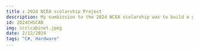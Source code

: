 ```yaml
---
title : 2024 NCEA scolarship Project
description: My sumbission to the 2024 NCEA scolarship was to build a game cabinet to advertise the Cashmere high school digitech department
id: 2024CHSCAB
img: src\cabinet.jpeg
date: 2/12/2024
tags: "C#, Hardware"
...
```

